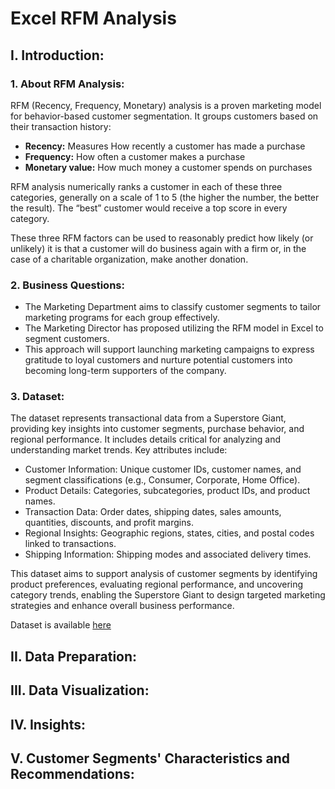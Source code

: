 # Excel RFM Analysis
## I. Introduction:
### 1. About RFM Analysis:
RFM (Recency, Frequency, Monetary) analysis is a proven marketing model for behavior-based customer segmentation. It groups customers based on their transaction history:
- **Recency:** Measures How recently a customer has made a purchase
- **Frequency:** How often a customer makes a purchase
- **Monetary value:** How much money a customer spends on purchases

RFM analysis numerically ranks a customer in each of these three categories, generally on a scale of 1 to 5 (the higher the number, the better the result). The “best” customer would receive a top score in every category.

These three RFM factors can be used to reasonably predict how likely (or unlikely) it is that a customer will do business again with a firm or, in the case of a charitable organization, make another donation.
### 2. Business Questions:
- The Marketing Department aims to classify customer segments to tailor marketing programs for each group effectively. 
- The Marketing Director has proposed utilizing the RFM model in Excel to segment customers. 
- This approach will support launching marketing campaigns to express gratitude to loyal customers and nurture potential customers into becoming long-term supporters of the company.

### 3. Dataset:
The dataset represents transactional data from a Superstore Giant, providing key insights into customer segments, purchase behavior, and regional performance. It includes details critical for analyzing and understanding market trends. Key attributes include:
- Customer Information: Unique customer IDs, customer names, and segment classifications (e.g., Consumer, Corporate, Home Office).
- Product Details: Categories, subcategories, product IDs, and product names.
- Transaction Data: Order dates, shipping dates, sales amounts, quantities, discounts, and profit margins.
- Regional Insights: Geographic regions, states, cities, and postal codes linked to transactions.
- Shipping Information: Shipping modes and associated delivery times.

This dataset aims to support analysis of customer segments by identifying product preferences, evaluating regional performance, and uncovering category trends, enabling the Superstore Giant to design targeted marketing strategies and enhance overall business performance.

Dataset is available [here](https://www.kaggle.com/datasets/vivek468/superstore-dataset-final/data)

## II.  Data Preparation:

## III. Data Visualization:

## IV. Insights:

## V. Customer Segments' Characteristics and Recommendations:



